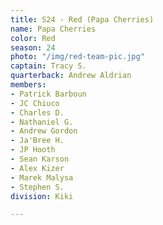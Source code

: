 ```yaml
---
title: S24 - Red (Papa Cherries)
name: Papa Cherries
color: Red
season: 24
photo: "/img/red-team-pic.jpg"
captain: Tracy S.
quarterback: Andrew Aldrian
members:
- Patrick Barboun
- JC Chiuco
- Charles D.
- Nathaniel G.
- Andrew Gordon
- Ja'Bree H.
- JP Hooth
- Sean Karson
- Alex Kizer
- Marek Malysa
- Stephen S.
division: Kiki

---
```

